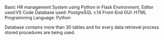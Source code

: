 Basic HR management System using Python in Flask Environment, Editor used:VS Code
Database used: PostgreSQL v.14
Front-End GUI: HTML
Programming Language: Python

Database contains more than 30 tables and for every data retrievel process stored procedures are being used.
